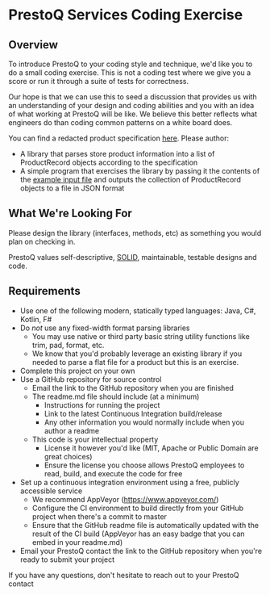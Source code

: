 # PrestoQ Services Coding Exercise

## Overview

To introduce PrestoQ to your coding style and technique, we'd like you to do a small coding exercise. This is not a coding test where we give you a score or run it through a suite of tests for correctness.

Our hope is that we can use this to seed a discussion that provides us with an understanding of your design and coding abilities and you with an idea of what working at PrestoQ will be like. We believe this better reflects what engineers do than coding common patterns on a white board does.

You can find a redacted product specification [here](../master/ProductInformationIntegrationSpec.md). Please author:
* A library that parses store product information into a list of ProductRecord objects according to the specification
* A simple program that exercises the library by passing it the contents of the [example input file](../master/input-sample.txt) and outputs the collection of ProductRecord objects to a file in JSON format

## What We're Looking For

Please design the library (interfaces, methods, etc) as something you would plan on checking in.

PrestoQ values self-descriptive, [SOLID](https://en.wikipedia.org/wiki/SOLID), maintainable, testable designs and code.

## Requirements

* Use one of the following modern, statically typed languages: Java, C#, Kotlin, F#
* Do *not* use any fixed-width format parsing libraries
  * You may use native or third party basic string utility functions like trim, pad, format, etc.
  * We know that you'd probably leverage an existing library if you needed to parse a flat file for a product but this is an exercise.
* Complete this project on your own
* Use a GitHub repository for source control
  * Email the link to the GitHub repository when you are finished
  * The readme.md file should include (at a minimum)
    * Instructions for running the project
    * Link to the latest Continuous Integration build/release
    * Any other information you would normally include when you author a readme
  * This code is your intellectual property
    * License it however you'd like (MIT, Apache or Public Domain are great choices)
    * Ensure the license you choose allows PrestoQ employees to read, build, and execute the code for free
* Set up a continuous integration environment using a free, publicly accessible service
    * We recommend AppVeyor (https://www.appveyor.com/) 
    * Configure the CI environment to build directly from your GitHub project when there's a commit to master
    * Ensure that the GitHub readme file is automatically updated with the result of the CI build (AppVeyor has an easy badge that you can embed in your readme.md)
* Email your PrestoQ contact the link to the GitHub repository when you're ready to submit your project

If you have any questions, don't hesitate to reach out to your PrestoQ contact

